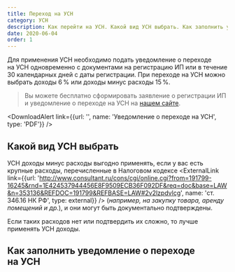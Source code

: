```yaml
---
title: Переход на УСН
category: УСН
description: Как перейти на УСН. Какой вид УСН выбрать. Как заполнить уведомление о переходе на УСН
date: 2020-06-04
order: 1
---
```


Для применения УСН необходимо подать уведомление о&nbsp;переходе на&nbsp;УСН одновременно с&nbsp;документами на&nbsp;регистрацию&nbsp;ИП или в&nbsp;течение 30&nbsp;календарных дней с&nbsp;даты регистрации. При переходе на&nbsp;УСН можно выбрать доходы 6&#8201;% или&nbsp;доходы минус расходы&nbsp;15&#8201;%.

> Вы можете бесплатно сформировать заявление о&nbsp;регистрации ИП и&nbsp;уведомление о&nbsp;переходе на&nbsp;УСН на&nbsp;[нашем сайте](/ip/).

<DownloadAlert link={{url: '', name: 'Уведомление о переходе на УСН', type: 'PDF'}} />

## Какой вид УСН выбрать

УСН доходы минус расходы выгодно применять, если у&nbsp;вас есть крупные расходы, перечисленные в&nbsp;Налоговом кодексе <ExternalLink link={{url: 'http://www.consultant.ru/cons/cgi/online.cgi?from=191799-16245&rnd=1E424537944456E8F9509ECB36F092DF&req=doc&base=LAW&n=353136&REFDOC=191799&REFBASE=LAW#2v2lzpdvlcg', name: 'ст. 346.16 НК РФ', type: external}} /> (*например, на&nbsp;закупку товара, аренду помещений и&nbsp;др.*), и&nbsp;они могут быть документально подтверждены.

Если таких расходов нет или подтвердить&nbsp;их сложно, то&nbsp;лучше применять УСН доходы.

## Как заполнить уведомление о&nbsp;переходе на&nbsp;УСН

